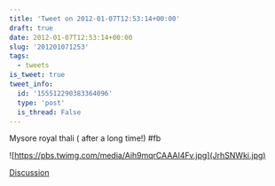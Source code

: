 ```yaml
---
title: 'Tweet on 2012-01-07T12:53:14+00:00'
draft: true
date: 2012-01-07T12:53:14+00:00
slug: '201201071253'
tags:
  - tweets
is_tweet: true
tweet_info:
  id: '155512290383364096'
  type: 'post'
  is_thread: False
---
```




Mysore royal thali ( after a long time!) #fb 

![https://pbs.twimg.com/media/Aih9mqrCAAAI4Fv.jpg](JrhSNWki.jpg)

[Discussion](https://x.com/sytelus/status/155512290383364096)
